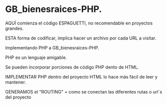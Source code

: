 # GB_bienesraices-PHP.

AQUÍ comienza el código ESPAGUETTI, no recomendable en proyectos grandes.

ESTA forma de codificar, implica hacer un archivo por cada URL a visitar.

Implementando PHP a GB_bienesraices-PHP.

PHP es un lenguaje amigable.

Se pueden incorporar porciones de código PHP dento de HTML.

IMPLEMENTAR PHP dentro del proyecto HTML lo hace más fácil de leer y mantener.

GENERAMOS el "ROUTING" = como se conectan las diferentes rutas o url´s del proyecto

